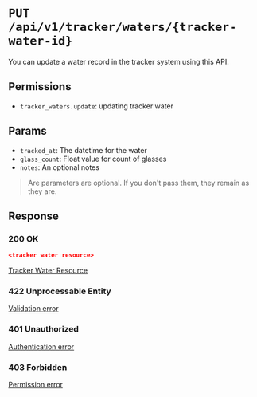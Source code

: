 # `PUT /api/v1/tracker/waters/{tracker-water-id}`
You can update a water record in the tracker system using this API.


## Permissions

- `tracker_waters.update`: updating tracker water

## Params

- `tracked_at`: The datetime for the water
- `glass_count`: Float value for count of glasses
- `notes`: An optional notes

> Are parameters are optional. If you don't pass them, they remain as they are.

## Response

### 200 OK
```json
<tracker water resource>
```

[Tracker Water Resource](tracker_water_resource.md)

### 422 Unprocessable Entity
[Validation error](../../_globals/validation-errors.md)

### 401 Unauthorized
[Authentication error](../../_globals/authentication-errors.md)

### 403 Forbidden
[Permission error](../../_globals/permission-errors.md)
